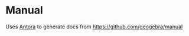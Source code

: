# Manual

Uses [Antora](https://antora.org/) to generate docs from https://github.com/geogebra/manual
